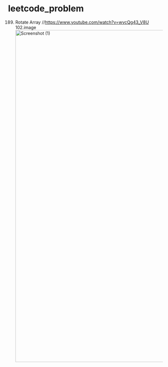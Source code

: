 # leetcode_problem

189. Rotate Array //https://www.youtube.com/watch?v=wvcQg43_V8U
102.image  <img width="1920" height="1080" alt="Screenshot (1)" src="https://github.com/user-attachments/assets/6bbe3bb4-16a1-4c7b-a03a-30154c55eddd" />
